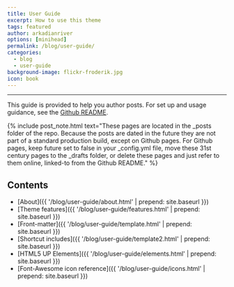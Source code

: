 ```yaml
---
title: User Guide
excerpt: How to use this theme
tags: featured
author: arkadianriver
options: [minihead]
permalink: /blog/user-guide/
categories:
  - blog
  - user-guide
background-image: flickr-froderik.jpg
icon: book
---
```


<hr />

This guide is provided to help you author posts. For set up and usage guidance,
see the [Github README](https://github.com/arkadianriver/arkadianriver.com).

{% include post_note.html text="These pages are located in the _posts folder of the repo. Because the posts are dated in the future they are not part of a standard production build, except on Github pages. For Github pages, keep future set to false in your _config.yml file, move these 31st century pages to the _drafts folder, or delete these pages and just refer to them online, linked-to from the Github README." %}

## Contents

- [About]({{ '/blog/user-guide/about.html' | prepend: site.baseurl }})
- [Theme features]({{ '/blog/user-guide/features.html' | prepend: site.baseurl }})
- [Front-matter]({{ '/blog/user-guide/template.html' | prepend: site.baseurl }})
- [Shortcut includes]({{ '/blog/user-guide/template2.html' | prepend: site.baseurl }})
- [HTML5 UP Elements]({{ '/blog/user-guide/elements.html' | prepend: site.baseurl }})
- [Font-Awesome icon reference]({{ '/blog/user-guide/icons.html' | prepend: site.baseurl }})


